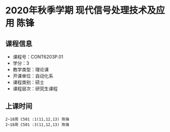 # 2020年秋季学期 现代信号处理技术及应用 陈锋






## 课程信息

- 课程号：CONT6203P.01
- 学分：3
- 教学类型：理论课
- 开课单位：自动化系
- 课程类别：硕士
- 课程层次：研究生课程

## 上课时间

```
2~18周 C501 :1(11,12,13) 陈锋
2~18周 C501 :3(11,12,13) 陈锋
```

